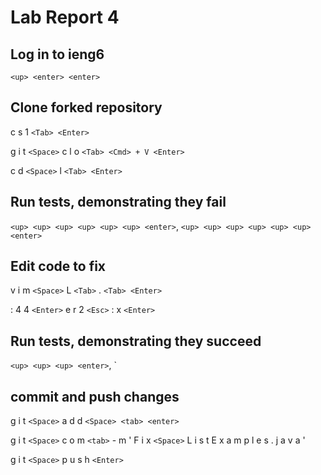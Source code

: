 # Lab Report 4

## Log in to ieng6

`<up> <enter> <enter>`

## Clone forked repository
c s 1 `<Tab> <Enter>`

g i t `<Space>` c l o `<Tab> <Cmd> + V <Enter>`

c d `<Space>` l `<Tab> <Enter>`

## Run tests, demonstrating they fail

`<up> <up> <up> <up> <up> <up> <enter>`, `<up> <up> <up> <up> <up> <up> <enter>`

## Edit code to fix

v i m `<Space>` L `<Tab>` . `<Tab> <Enter>`

: 4 4 `<Enter>` e r 2 `<Esc>` : x `<Enter>`

## Run tests, demonstrating they succeed

`<up> <up> <up> <enter>`, `<up> <up> <up> <enter>

## commit and push changes

g i t `<Space>` a d d `<Space> <tab> <enter>`

g i t `<Space>` c o m `<tab>` - m ' F i x `<Space>` L i s t E x a m p l e s . j a v a '

g i t `<Space>` p u s h `<Enter>`

